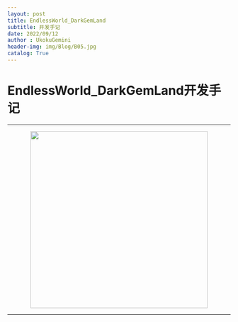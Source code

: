 ```yaml
---
layout: post
title: EndlessWorld_DarkGemLand
subtitle: 开发手记
date: 2022/09/12
author : UkokuGemini
header-img: img/Blog/B05.jpg
catalog: True
---
```


# EndlessWorld_DarkGemLand开发手记

---

<center><img src="https://github.com/UkokuGemini/UkokuGemini.github.io/blob/MainBranches/img/EndlessWorld_DarkGemLand/ReadMeLogo.png?raw=true" width="400"></center>

---